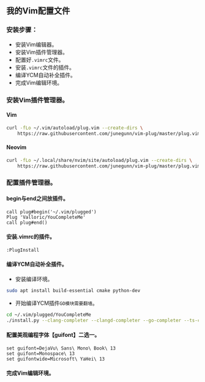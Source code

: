 ## 我的Vim配置文件

### 安装步骤：

- 安装Vim编辑器。
- 安装Vim插件管理器。
- 配置好`.vimrc`文件。
- 安装`.vimrc`文件的插件。
- 编译YCM自动补全插件。
- 完成Vim编辑环境。

### 安装Vim插件管理器。

#### Vim

```sh
curl -fLo ~/.vim/autoload/plug.vim --create-dirs \
    https://raw.githubusercontent.com/junegunn/vim-plug/master/plug.vim
```

#### Neovim

```sh
curl -fLo ~/.local/share/nvim/site/autoload/plug.vim --create-dirs \
    https://raw.githubusercontent.com/junegunn/vim-plug/master/plug.vim
```

### 配置插件管理器。

#### begin与end之间放插件。

```vim
call plug#begin('~/.vim/plugged')
Plug 'Valloric/YouCompleteMe'
call plug#end()
```

#### 安装.vimrc的插件。

```vim
:PlugInstall
```

#### 编译YCM自动补全插件。

- 安装编译环境。

```sh
sudo apt install build-essential cmake python-dev
```

- 开始编译YCM插件`GO模块需要翻墙`。

```sh
cd ~/.vim/plugged/YouCompleteMe
./install.py --clang-completer --clangd-completer --go-completer --ts-completer --rust-completer
```

#### 配置美观编程字体【guifont】二选一。

```vim
set guifont=DejaVu\ Sans\ Mono\ Book\ 13
set guifont=Monospace\ 13
set guifontwide=Microsoft\ YaHei\ 13
```

#### 完成Vim编辑环境。
